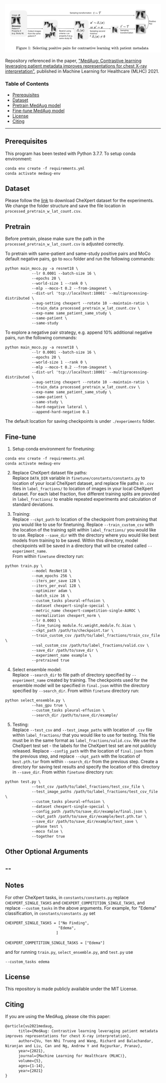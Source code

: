 ![LOGO](medAug.png)

Repository referenced in the paper, ["MedAug: Contrastive learning leveraging patient metadata improves representations for chest X-ray interpretation"](https://static1.squarespace.com/static/59d5ac1780bd5ef9c396eda6/t/60fb3dd3fb74307c30c8c8bb/1627078099618/Camera_Ready_Paper.pdf), published in Machine Learning for Healthcare (MLHC) 2021.

### Table of Contents

- [Prerequisites](#prereqs)
- [Dataset](#dataset)
- [Pretrain MedAug model](#pretrain)
- [Fine-tune MedAug model](#fine-tune)
- [License](#license)
- [Citing](#citing)

---

<a name="prereqs"></a>

## Prerequisites

This program has been tested with Python 3.7.7.  To setup conda environment:
```
conda env create -f requirements.yml
conda activate medaug-env
```
<!-- Before starting, please create and activate a virutal environment, then install the repo Python requirements. To create a conda environment and install with pip,  please use the following commands:
```
conda create -n MedAug python=3.7.7
conda activate MedAug
pip install -r requirements.txt
``` -->
<!-- Alternatively, install the repo Python requirements using [poetry](https://python-poetry.org/docs/).  First point to the location of python 3.7.7, then go to the directory where `.toml` file is located to install the required packages and start the virtual environment. Specifically run the following commands:

```
poetry env use /path/to/python3.7.7
poetry install
poetry shell
``` -->

<a name="dataset"></a>

## Dataset

Please follow the [link](https://stanfordmlgroup.github.io/competitions/chexpert/) to download CheXpert dataset for the experiments.  We change the folder structure and save the file location in `processed_pretrain_w_lat_count.csv`.

<a name="pretrain"></a>

## Pretrain

Before pretrain, please make sure the path in the `processed_pretrain_w_lat_count.csv` is adjusted correctly.  

To pretrain with same-patient and same-study positive pairs and MoCo default negative pairs, go to `moco` folder and run the following commands: 

```
python main_moco.py -a resnet18 \
            --lr 0.0001 --batch-size 16 \
            --epochs 20 \
            --world-size 1 --rank 0 \
            --mlp --moco-t 0.2 --from-imagenet \
            --dist-url 'tcp://localhost:10001' --multiprocessing-distributed \
            --aug-setting chexpert --rotate 10 --maintain-ratio \
            --train_data processed_pretrain_w_lat_count.csv \
            --exp-name same_patient_same_study \
            --same-patient \
            --same-study

```

To explore a negative pair strategy, e.g. append 10\% additional negative pairs, run the following commands:

```
python main_moco.py -a resnet18 \
            --lr 0.0001 --batch-size 16 \
            --epochs 20 \
            --world-size 1 --rank 0 \
            --mlp --moco-t 0.2 --from-imagenet \
            --dist-url 'tcp://localhost:10001' --multiprocessing-distributed \
            --aug-setting chexpert --rotate 10 --maintain-ratio \
            --train_data processed_pretrain_w_lat_count.csv \
            --exp-name same_patient_same_study \
            --same-patient \
            --same-study \
            --hard-negative lateral \
            --append-hard-negative 0.1

```

The default location for saving checkpoints is under `./experiments` folder.



<a name="fine-tune"></a>

## Fine-tune
1. Setup conda environment for finetuning:
```
conda env create -f requirements.yml
conda activate medaug-env
```


2. Replace CheXpert dataset file paths:<br />
Replace `DATA_DIR` variable in `finetune/constants/constants.py` to location of 
your local CheXpert dataset, and replace file paths in `.csv` files in `label_fractions/` to 
location of images in your local CheXpert dataset. For each label fraction, five different training splits are provided in `label_fractions/` to enable repeated experiments and calculation of standard deviations.


3. Training:<br />
Replace `--ckpt_path` to location of the checkpoint from pretraining that you would like to use for finetuning. Replace `--train_custom_csv` with the location of the training split within `label_fractions/` you would like to use. Replace `--save_dir` with the directory where you would like best models from training to be saved. Within this directory, model checkpoints will be saved in a directory that will be created called `--experiment_name`.<br />
From within `finetune` directory run:
```
python train.py \
            --model ResNet18 \
            --num_epochs 256 \
            --iters_per_save 128 \
            --iters_per_eval 128 \
            --optimizer adam \
            --batch_size 16 \
            --custom_tasks pleural-effusion \
            --dataset chexpert-single-special \
            --metric_name chexpert-competition-single-AUROC \
            --normalization chexpert_norm \
            --lr 0.0003 \
            --fine_tuning module.fc.weight,module.fc.bias \
            --ckpt_path /path/to/checkpoint.tar \
            --train_custom_csv /path/to/label_fractions/train_csv_file \
            --val_custom_csv /path/to/label_fractions/valid.csv \
            --save_dir /path/to/save_dir \
            --experiment_name example \
            --pretrained true
```


4. Select ensemble model:<br />
Replace `--search_dir` to file path of directory specified by `--experiment_name` created by training. The checkpoints used for the ensemble model will be specified in `final.json` within the directory specified by `--search_dir`. From within `finetune` directory run:
```
python select_ensemble.py \
            --has_gpu true \
            --custom_tasks pleural-effusion \
            --search_dir /path/to/save_dir/example/
```


5. Testing:<br />
Replace `--test_csv` and `--test_image_paths` with location of `.csv` file within `label_fractions/` that you would like to use for testing. This file must be in the same format as `label_fractions/valid.csv`. We use the CheXpert test set - the labels for the CheXpert test set are not publicly released. Replace `--config_path` with the location of `final.json` from the previous step, and replace `--ckpt_path` with the location of `best.pth.tar` from within `--search_dir` from the previous step. Create a directory for saving test results and specify the location of this directory in `--save_dir`. From within `finetune` directory run:
```
python test.py \
            --test_csv /path/to/label_fractions/test_csv_file \
            --test_image_paths /path/to/label_fractions/test_csv_file \
            --custom_tasks pleural-effusion \
            --dataset chexpert-single-special \
            --config_path /path/to/save_dir/example/final.json \
            --ckpt_path /path/to/save_dir/example/best.pth.tar \
            --save_dir /path/to/save_dir/example/test_save \
            --phase test \
            --moco false \
            --together true
```

## Other Optional Arguments

--
--

## Notes
For other CheXpert tasks, in `constants/constants.py` replace `CHEXPERT_SINGLE_TASKS` and `CHEXPERT_COMPETITION_SINGLE_TASKS`, and replace `--custom_tasks` in the above arguments. For example, for "Edema" classification, in `constants/constants.py` set
 ```
 CHEXPERT_SINGLE_TASKS = ["No Finding",
                         "Edema",
                        ]

CHEXPERT_COMPETITION_SINGLE_TASKS = ["Edema"]
 ``` 
 and for running `train.py`, `select_ensemble.py`, and `test.py` use
```
--custom_tasks edema
```

<a name="license"></a>

## License

This repository is made publicly available under the MIT License.

<a name="citing"></a>

## Citing

If you are using the MedAug, please cite this paper:
```
@article{vu2021medaug,
      title={MedAug: Contrastive learning leveraging patient metadata improves representations for chest X-ray interpretation}, 
      author={Vu, Yen Nhi Truong and Wang, Richard and Balachandar, Niranjan and Liu, Can and Ng, Andrew Y and Rajpurkar, Pranav},
      year={2021},
      journal={Machine Learning for Healthcare (MLHC)},
      volume={5},
      ages={1-14},
      year={2021}
}
```


